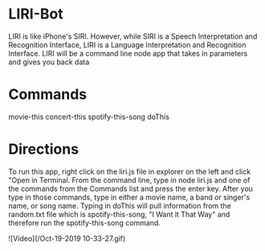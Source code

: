 # LIRI-Bot
LIRI is like iPhone's SIRI. However, while SIRI is a Speech Interpretation and Recognition Interface, LIRI is a Language Interpretation and Recognition Interface. LIRI will be a command line node app that takes in parameters and gives you back data

# Commands
movie-this
concert-this
spotify-this-song
doThis

# Directions
To run this app, right click on the liri.js file in explorer on the left and click "Open in Terminal. From the command line, type in node liri.js and one of the commands from the Commands list and press the enter key. After you type in those commands, type in either a movie name, a band or singer's name, or song name. Typing in doThis will pull information from the random.txt file which is spotify-this-song, "I Want it That Way" and therefore run the spotify-this-song command.

![Video](/Oct-19-2019 10-33-27.gif)
